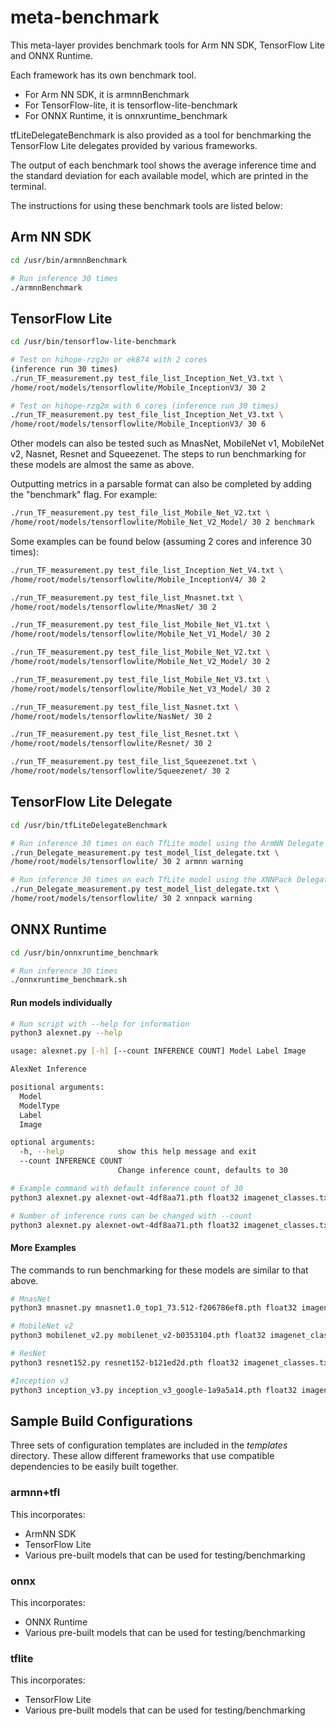 # meta-benchmark

This meta-layer provides benchmark tools for Arm NN SDK,
TensorFlow Lite and ONNX Runtime.

Each framework has its own benchmark tool.

* For Arm NN SDK, it is armnnBenchmark
* For TensorFlow-lite, it is tensorflow-lite-benchmark
* For ONNX Runtime, it is onnxruntime_benchmark

tfLiteDelegateBenchmark is also provided as a tool for
benchmarking the TensorFlow Lite delegates provided by various frameworks.

The output of each benchmark tool shows the average inference time and the
standard deviation for each available model, which are printed in the terminal.

The instructions for using these benchmark tools are listed below:

## Arm NN SDK
```bash
cd /usr/bin/armnnBenchmark

# Run inference 30 times
./armnnBenchmark
```

## TensorFlow Lite
```bash
cd /usr/bin/tensorflow-lite-benchmark

# Test on hihope-rzg2n or ek874 with 2 cores
(inference run 30 times)
./run_TF_measurement.py test_file_list_Inception_Net_V3.txt \
/home/root/models/tensorflowlite/Mobile_InceptionV3/ 30 2

# Test on hihope-rzg2m with 6 cores (inference run 30 times)
./run_TF_measurement.py test_file_list_Inception_Net_V3.txt \
/home/root/models/tensorflowlite/Mobile_InceptionV3/ 30 6
```

Other models can also be tested such as MnasNet, MobileNet v1, MobileNet v2,
Nasnet, Resnet and Squeezenet. The steps to run benchmarking for these models
are almost the same as above.

Outputting metrics in a parsable format can also be completed by adding the
"benchmark" flag. For example:
```bash
./run_TF_measurement.py test_file_list_Mobile_Net_V2.txt \
/home/root/models/tensorflowlite/Mobile_Net_V2_Model/ 30 2 benchmark
```

Some examples can be found below (assuming 2 cores and inference 30 times):

```bash
./run_TF_measurement.py test_file_list_Inception_Net_V4.txt \
/home/root/models/tensorflowlite/Mobile_InceptionV4/ 30 2

./run_TF_measurement.py test_file_list_Mnasnet.txt \
/home/root/models/tensorflowlite/MnasNet/ 30 2

./run_TF_measurement.py test_file_list_Mobile_Net_V1.txt \
/home/root/models/tensorflowlite/Mobile_Net_V1_Model/ 30 2

./run_TF_measurement.py test_file_list_Mobile_Net_V2.txt \
/home/root/models/tensorflowlite/Mobile_Net_V2_Model/ 30 2

./run_TF_measurement.py test_file_list_Mobile_Net_V3.txt \
/home/root/models/tensorflowlite/Mobile_Net_V3_Model/ 30 2

./run_TF_measurement.py test_file_list_Nasnet.txt \
/home/root/models/tensorflowlite/NasNet/ 30 2

./run_TF_measurement.py test_file_list_Resnet.txt \
/home/root/models/tensorflowlite/Resnet/ 30 2

./run_TF_measurement.py test_file_list_Squeezenet.txt \
/home/root/models/tensorflowlite/Squeezenet/ 30 2
```

## TensorFlow Lite Delegate
```bash
cd /usr/bin/tfLiteDelegateBenchmark

# Run inference 30 times on each TfLite model using the ArmNN Delegate
./run_Delegate_measurement.py test_model_list_delegate.txt \
/home/root/models/tensorflowlite/ 30 2 armnn warning

# Run inference 30 times on each TfLite model using the XNNPack Delegate
./run_Delegate_measurement.py test_model_list_delegate.txt \
/home/root/models/tensorflowlite/ 30 2 xnnpack warning
```

## ONNX Runtime
```bash
cd /usr/bin/onnxruntime_benchmark

# Run inference 30 times
./onnxruntime_benchmark.sh
```

#### Run models individually
```bash
# Run script with --help for information
python3 alexnet.py --help

usage: alexnet.py [-h] [--count INFERENCE COUNT] Model Label Image

AlexNet Inference

positional arguments:
  Model
  ModelType
  Label
  Image

optional arguments:
  -h, --help            show this help message and exit
  --count INFERENCE COUNT
                        Change inference count, defaults to 30

# Example command with default inference count of 30
python3 alexnet.py alexnet-owt-4df8aa71.pth float32 imagenet_classes.txt grace_hopper.jpg

# Number of inference runs can be changed with --count
python3 alexnet.py alexnet-owt-4df8aa71.pth float32 imagenet_classes.txt grace_hopper.jpg --count 50
```

#### More Examples
The commands to run benchmarking for these models are similar to
that above.

```bash
# MnasNet
python3 mnasnet.py mnasnet1.0_top1_73.512-f206786ef8.pth float32 imagenet_classes.txt grace_hopper.jpg

# MobileNet v2
python3 mobilenet_v2.py mobilenet_v2-b0353104.pth float32 imagenet_classes.txt grace_hopper.jpg

# ResNet
python3 resnet152.py resnet152-b121ed2d.pth float32 imagenet_classes.txt grace_hopper.jpg

#Inception v3
python3 inception_v3.py inception_v3_google-1a9a5a14.pth float32 imagenet_classes.txt grace_hopper.jpg
```

## Sample Build Configurations
Three sets of configuration templates are included in the *templates* directory.
These allow different frameworks that use compatible dependencies to be easily
built together.

### armnn+tfl
This incorporates:
* ArmNN SDK
* TensorFlow Lite
* Various pre-built models that can be used for testing/benchmarking

### onnx
This incorporates:
* ONNX Runtime
* Various pre-built models that can be used for testing/benchmarking

### tflite
This incorporates:
* TensorFlow Lite
* Various pre-built models that can be used for testing/benchmarking
